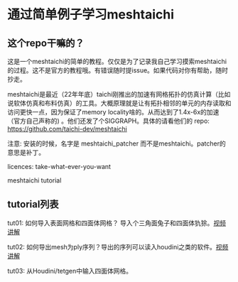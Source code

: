 
# 通过简单例子学习meshtaichi

## 这个repo干嘛的？

这是一个meshtaichi的简单的教程。仅仅是为了记录我自己学习摸索meshtaichi的过程。这不是官方的教程哦。有错误随时提issue。如果代码对你有帮助，随时抄走。

meshtaichi是最近（22年年底）taichi刚推出的加速有网格拓扑的仿真计算（比如说软体仿真和布料仿真）的工具。大概原理就是让有拓扑相邻的单元的内存读取和访问更快一点，因为保证了memory locality啥的。从而达到了1.4x-6x的加速（官方自己声称的) 。他们还发了个SIGGRAPH。具体的请看他们的 repo: https://github.com/taichi-dev/meshtaichi

注意: 安装的时候，名字是 meshtaichi_patcher 而不是meshtaichi。patcher的意思是补丁。

licences: take-what-ever-you-want

meshtaichi tutorial

## tutorial列表

tut01: 如何导入表面网格和四面体网格？ 导入个三角面兔子和四面体犰狳。[视频讲解](https://www.bilibili.com/video/BV1T54y1P7Ur/?share_source=copy_web&vd_source=ad002c814962fc699cf9d167be8f2bb4)

tut02: 如何导出mesh为ply序列？导出的序列可以读入houdini之类的软件。[视频讲解](https://www.bilibili.com/video/BV1e54y137xq/)

tut03: 从Houdini/tetgen中输入四面体网格。